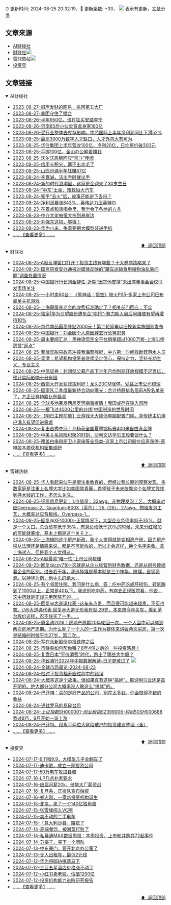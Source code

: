 ##

:alarm_clock: 更新时间: 2024-08-25 20:32:19，:rocket: 更新条数: +33， ![](/assets/dot.png) 表示有更新，[文章分类](/TAGS.md)

## 文章来源

- [AI财经社](#ai财经社)  
- [财联社](#财联社)![](/assets/dot.png)   
- [雪球热帖](#雪球热帖)![](/assets/dot.png)   
- [投资界](#投资界)  

## 文章链接

<details open>
<summary id="ai财经社">
 AI财经社
</summary>


- [2023-08-27-闷声发财的网易，杀回第五大厂](https://www.aicaijing.com.cn/article/18610)  
- [2023-08-27-美团守住了擂台](https://www.aicaijing.com.cn/article/18611)  
- [2023-08-26-半年950亿，谁在狂买安踏李宁](https://www.aicaijing.com.cn/article/18607)  
- [2023-08-26-河南85后小伙卖盲盒身家160亿](https://www.aicaijing.com.cn/article/18608)  
- [2023-08-26-受行业整体去库存影响，中芯国际上半年净利润同比下滑52%](https://www.aicaijing.com.cn/article/18609)  
- [2023-08-25-最高3000万数字人才缺口，人才外包大有可为](https://www.aicaijing.com.cn/article/18601)  
- [2023-08-25-华住集团上半年营收100亿，净利20亿，日均房价破300元](https://www.aicaijing.com.cn/article/18602)  
- [2023-08-25-手握100亿，金山办公躺着赚钱](https://www.aicaijing.com.cn/article/18603)  
- [2023-08-25-沃尔沃高层回应“宫斗”传闻](https://www.aicaijing.com.cn/article/18604)  
- [2023-08-25-信用卡积分，薅不出羊毛了](https://www.aicaijing.com.cn/article/18605)  
- [2023-08-25-山西汾酒半年狂赚67亿](https://www.aicaijing.com.cn/article/18606)  
- [2023-08-24-李嘉诚，该出手时就出手](https://www.aicaijing.com.cn/article/18596)  
- [2023-08-24-新的时代浪潮里，这家房企迎来了30岁生日](https://www.aicaijing.com.cn/article/18597)  
- [2023-08-24-“中东”土豪，难救恒大汽车](https://www.aicaijing.com.cn/article/18598)  
- [2023-08-24-知乎“去火”后，故事还能讲下去吗？](https://www.aicaijing.com.cn/article/18599)  
- [2023-08-24-净利润暴涨843%，英伟达力压英特尔](https://www.aicaijing.com.cn/article/18600)  
- [2023-08-23-在景点和演唱会里，我学会了各地的方言](https://www.aicaijing.com.cn/article/18591)  
- [2023-08-23-中介大佬被恒大拖到悬崖边](https://www.aicaijing.com.cn/article/18592)  
- [2023-08-23-刘强东这招，够狠！](https://www.aicaijing.com.cn/article/18593)  
- [2023-08-23-华为小米，争着要把大模型装进手机](https://www.aicaijing.com.cn/article/18594)  
- [......【查看更多】......](/details/AI财经社.md)

<div align="right"><a href="#文章来源">⬆ &nbsp;返回顶部</a></div>
</details>

<details open>
<summary id="财联社">
 财联社
</summary>


- [2024-08-25-A股反弹窗口打开？投资主线有哪些？十大券商策略来了](https://www.cls.cn/detail/1775509)  
- [2024-08-25-国务院食安办通报对媒体反映的“罐车运输食用植物油乱象问题”调查处置情况](https://www.cls.cn/detail/1775515)  
- [2024-08-25-中国银行行长刘金辞任-近期“因其他安排”未出席董事会会议引发市场关注](https://www.cls.cn/detail/1775496)  
- [2024-08-25-一小时卖60台！《黑神话：悟空》带火PS5-多家上市公司已布局单主机游戏](https://www.cls.cn/detail/1775464)  
- [2024-08-25-上海房屋养老金的收费标准确定了？相关部门回应：不实](https://www.cls.cn/detail/1775465)  
- [2024-08-25-独家|华为引望股份遭车企“哄抢”-赛力斯入局后阿维塔有望再增持10%](https://www.cls.cn/detail/1775460)  
- [2024-08-25-每件商品最高补贴2000元！第二轮家电以旧换新实施细则发布](https://www.cls.cn/detail/1775440)  
- [2024-08-25-中国银行：刘金因个人原因辞去行长等职务](https://www.cls.cn/detail/1775417)  
- [2024-08-25-周末要闻汇总：黑神话悟空全平台销量超过1000万套-上海叫停房贷“返点”](https://www.cls.cn/detail/1775364)  
- [2024-08-25-菲律宾船只故意冲撞我海警舰艇，中方第一时间救助菲落水人员](https://www.cls.cn/detail/1775361)  
- [2024-08-25-吴清：希望机构投资者继续坚定信心，保持定力，坚持长期主义、专业主义](https://www.cls.cn/detail/1775358)  
- [2024-08-25-中信证券：封闭型公募产品下半年月均到期开放规模不足百亿，预计实际影响十分有限](https://www.cls.cn/detail/1775354)  
- [2024-08-25-西部大开发获政策利好！龙头20CM涨停，受益上市公司梳理](https://www.cls.cn/detail/1775311)  
- [2024-08-25-国家队二季度最新持仓动向曝光：合计持股排名居前A股名单来了，方正证券持股比例最高](https://www.cls.cn/detail/1775339)  
- [2024-08-25-全球多地暴发西尼罗河病毒疫情！我国或存在输入风险](https://www.cls.cn/detail/1775380)  
- [2024-08-25-一根飞过4000公里的纱线|中国制造的世界时间](https://www.cls.cn/detail/1775418)  
- [2024-08-25-【明日主题前瞻】云游戏大大降低电脑配置门槛，非传统主机用户涌入有望促进需求](https://www.cls.cn/detail/1774207)  
- [2024-08-25-复出首秀夺冠！孙杨获全国夏季锦标赛400米自由泳金牌](https://www.cls.cn/detail/1775491)  
- [2024-08-25-中美关系风险积聚的时刻，沙利文访华见王毅要谈什么？](https://www.cls.cn/detail/1775538)  
- [2024-08-25-覆盖白电和厨卫小家电等全品类-这家上市公司股价应声涨停-家电股本周获机构密集调研](https://www.cls.cn/detail/1775536)  
- [......【查看更多】......](/details/财联社.md)

<div align="right"><a href="#文章来源">⬆ &nbsp;返回顶部</a></div>
</details>

<details open>
<summary id="雪球热帖">
 雪球热帖
</summary>


- [2024-08-25-华人看起来似乎是很注重教育的，但经过我长期的观察发现，多数家庭是注重上名牌大学比如美国常青藤，希望孩子未来依靠这个名牌文凭找到挣大钱的工作，不怎么关注...](https://xueqiu.com/6691655012/302289746)  
- [2024-08-25-铜缆信息更新：1.价值量：32awg、非物理发泡工艺，大概率对应Overpass-2、Quantum-800X（蓝色）；25（26）、27awg、物理发泡工艺，大概率对应背板线、Overpass-1...](https://xueqiu.com/1614205696/302272241)  
- [2024-08-25-回复@XF10000:-正常情况下，大型企业负债率低于35%，就是一个关口，总负债率低于35%，有息负债低于20%的时候，未来分红增加的可能就暴增，基本上都是这个关卡上...](https://xueqiu.com/8790885129/302290551)  
- [2024-08-25-上海搞的这个房产新政，我个人觉得就是变相房产税，因为房产税从法理还是情感来说，都是不可能收的，所以才会这样，换个名字来收。拿上海试点，但是我个人觉得这...](https://xueqiu.com/1440932754/302266169)  
- [2024-08-25-A股最具“唯一性”上市公司梳理](https://xueqiu.com/6372647010/302264033)  
- [2024-08-25-回复@czy710:-这就是从企业经营到财务数据，还是从财务数据看企业的区别。过去若干年，我选择煤炭基本就是三个神华，陕煤，首钢资源。以神华为例，他手头的绝大...](https://xueqiu.com/4111857140/302261575)  
- [2024-08-25-有个邻居住院，我问是什么病，答：吃中药吃成肝损伤，转氨酶到了1000以上，正常是40以下。我说别吃中药，有病去正规医院看，他说，这中药就是正规三甲医院开的。...](https://xueqiu.com/9220236682/302255911)  
- [2024-08-25-回复@大道课代表:-这车有点贵，而且很可能越来越贵，不买也罢。//@大道课代表:回复@大道无形我有型:29岁，本来想今年买车，看到茅台股价这样，忍不住买了一手。...](https://xueqiu.com/1247347556/302267719)  
- [2024-08-25-周金涛2016：房地产周期20年轮回一次，一个人当中可以碰到两次房地产周期。为什么呢？一个人的一生作为群体来讲会两次买房，第一次是结婚的时候平均27岁，第二次...](https://xueqiu.com/3167081651/302269738)  
- [2024-08-25-写在永新股份中报跌停之后](https://xueqiu.com/8601813520/302275667)  
- [2024-08-25-市赚率如何帮你赚？8年4倍之后的一些投资感想！](https://xueqiu.com/9363345092/302293199)  
- [2024-08-25-复盘日本“平价消费”时代，跑出了哪些大牛股？](https://xueqiu.com/9210717241/302258941)  
- [2024-08-25-华致酒行2024年中报数据解读-日子更难过了](https://xueqiu.com/8108653112/302285378) ![](/assets/new.png)  
- [2024-08-24-全球市场晨览-2024-08-23](https://xueqiu.com/8986480164/302217941)  
- [2024-08-24-检讨下投资福寿园过程中的错误](https://xueqiu.com/8790885129/302219925)  
- [2024-08-24-大概率这是个故事，但如果真有这种“挑衅”，那说明马云还是蛮开明的。绝大部分公司大概率没人敢这么“挑衅”的。](https://xueqiu.com/1247347556/302208435)  
- [2024-08-24-巴菲特：买的是好产品的公司，别花太多钱，你会取得不错的收益](https://xueqiu.com/8959246745/302209497)  
- [2024-08-24-通往罗马的易碎台阶](https://xueqiu.com/2792218779/302214285)  
- [2024-08-24-$上证指数SH000001$-$创业板指SZ399006$-$科创50SH000688$熬过8月，9月开始一波上涨](https://xueqiu.com/7824196356/302218550)  
- [2024-08-24-巴菲特、段永平两位大佬给散户的投资建议整理（全）](https://xueqiu.com/8959246745/302234157)  
- [......【查看更多】......](/details/雪球热帖.md)

<div align="right"><a href="#文章来源">⬆ &nbsp;返回顶部</a></div>
</details>

<details open>
<summary id="投资界">
 投资界
</summary>


- [2024-07-17-9.11和9.9，大模型几乎全翻车了](https://posts.careerengine.us/p/6697778c44726b29bffa3a09)  
- [2024-07-17-迪卡侬，成立一家投资公司](https://posts.careerengine.us/p/6697778c44726b29bffa3a01)  
- [2024-07-17-50万电车攻进县城](https://posts.careerengine.us/p/6697779c831e1d29eea44253)  
- [2024-07-16-LP几点朴素要求](https://posts.careerengine.us/p/669636a8720ed522248054dc)  
- [2024-07-16-应届月薪20k，储能大厂薪资战](https://posts.careerengine.us/p/669636a8720ed522248054d4)  
- [2024-07-16-复旦系，正排队宣布融资](https://posts.careerengine.us/p/66963699cb38e136a496986c)  
- [2024-07-16-郑志刚，一家新投资机构诞生](https://posts.careerengine.us/p/66963699cb38e136a4969874)  
- [2024-07-15-北京，来了一个140亿独角兽](https://posts.careerengine.us/p/6694db59a0c3ac562b61f9af)  
- [2024-07-15-张雪峰闯入VC圈](https://posts.careerengine.us/p/6694db59a0c3ac562b61f9b7)  
- [2024-07-15-卖不动的二手电车](https://posts.careerengine.us/p/6694db6836b2f1565d9b541a)  
- [2024-07-15-「意大利沙县」赚疯了](https://posts.careerengine.us/p/6694db6836b2f1565d9b5422)  
- [2024-07-14-高端餐饮，被湘菜打败了](https://posts.careerengine.us/p/6693862333c6e710d0bf9dc4)  
- [2024-07-14-私募通MAX数据周报：本周投资、上市和并购共72起事件](https://posts.careerengine.us/p/6693862333c6e710d0bf9dcc)  
- [2024-07-14-苏姿丰，买下一个团队](https://posts.careerengine.us/p/6693861481427510b2b9c123)  
- [2024-07-13-中东豪门，要开北京办公室了](https://posts.careerengine.us/p/66922794a876f80d113b51fe)  
- [2024-07-13-无人出租车，最低2元钱](https://posts.careerengine.us/p/669227b82202ae0dfac5d713)  
- [2024-07-12-华为将BBA挑落马下](https://posts.careerengine.us/p/6690a6c68082df14ead7eaac)  
- [2024-07-12-三亚五星酒店价格涨不动了](https://posts.careerengine.us/p/6690a6c68082df14ead7eaa4)  
- [2024-07-12-小红书卖老股，估值1200亿](https://posts.careerengine.us/p/6690a6b756b00014bcc00e8f)  
- [2024-07-12-投资机构能力进阶研究报告](https://posts.careerengine.us/p/6690a6b756b00014bcc00e87)  
- [......【查看更多】......](/details/投资界.md)

<div align="right"><a href="#文章来源">⬆ &nbsp;返回顶部</a></div>
</details>
